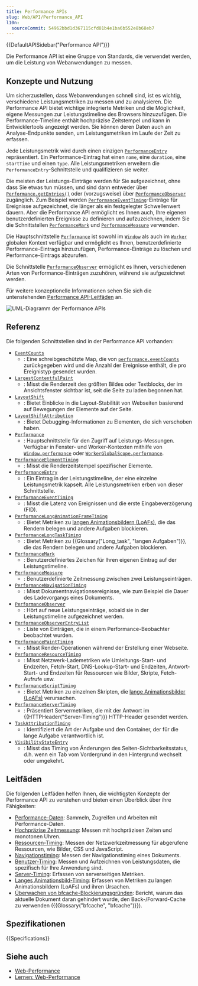 ```yaml
---
title: Performance APIs
slug: Web/API/Performance_API
l10n:
  sourceCommit: 54962bbd1d367115cfd01b4e1ba6b552e8b68eb7
---
```


{{DefaultAPISidebar("Performance API")}}

Die Performance API ist eine Gruppe von Standards, die verwendet werden, um die Leistung von Webanwendungen zu messen.

## Konzepte und Nutzung

Um sicherzustellen, dass Webanwendungen schnell sind, ist es wichtig, verschiedene Leistungsmetriken zu messen und zu analysieren. Die Performance API bietet wichtige integrierte Metriken und die Möglichkeit, eigene Messungen zur Leistungstimeline des Browsers hinzuzufügen. Die Performance-Timeline enthält hochpräzise Zeitstempel und kann in Entwicklertools angezeigt werden. Sie können deren Daten auch an Analyse-Endpunkte senden, um Leistungsmetriken im Laufe der Zeit zu erfassen.

Jede Leistungsmetrik wird durch einen einzigen [`PerformanceEntry`](/de/docs/Web/API/PerformanceEntry) repräsentiert. Ein Performance-Eintrag hat einen `name`, eine `duration`, eine `startTime` und einen `type`. Alle Leistungsmetriken erweitern die `PerformanceEntry`-Schnittstelle und qualifizieren sie weiter.

Die meisten der Leistungs-Einträge werden für Sie aufgezeichnet, ohne dass Sie etwas tun müssen, und sind dann entweder über [`Performance.getEntries()`](/de/docs/Web/API/Performance/getEntries) oder (vorzugsweise) über [`PerformanceObserver`](/de/docs/Web/API/PerformanceObserver) zugänglich. Zum Beispiel werden [`PerformanceEventTiming`](/de/docs/Web/API/PerformanceEventTiming)-Einträge für Ereignisse aufgezeichnet, die länger als ein festgelegter Schwellenwert dauern. Aber die Performance API ermöglicht es Ihnen auch, Ihre eigenen benutzerdefinierten Ereignisse zu definieren und aufzuzeichnen, indem Sie die Schnittstellen [`PerformanceMark`](/de/docs/Web/API/PerformanceMark) und [`PerformanceMeasure`](/de/docs/Web/API/PerformanceMeasure) verwenden.

Die Hauptschnittstelle [`Performance`](/de/docs/Web/API/Performance) ist sowohl im [`Window`](/de/docs/Web/API/Window/performance) als auch im [`Worker`](/de/docs/Web/API/WorkerGlobalScope/performance) globalen Kontext verfügbar und ermöglicht es Ihnen, benutzerdefinierte Performance-Eintrags hinzuzufügen, Performance-Einträge zu löschen und Performance-Eintrags abzurufen.

Die Schnittstelle [`PerformanceObserver`](/de/docs/Web/API/PerformanceObserver) ermöglicht es Ihnen, verschiedenen Arten von Performance-Einträgen zuzuhören, während sie aufgezeichnet werden.

Für weitere konzeptionelle Informationen sehen Sie sich die untenstehenden [Performance API-Leitfäden](#leitfäden) an.

![UML-Diagramm der Performance APIs](diagram.svg)

## Referenz

Die folgenden Schnittstellen sind in der Performance API vorhanden:

- [`EventCounts`](/de/docs/Web/API/EventCounts)
  - : Eine schreibgeschützte Map, die von [`performance.eventCounts`](/de/docs/Web/API/Performance/eventCounts) zurückgegeben wird und die Anzahl der Ereignisse enthält, die pro Ereignistyp gesendet wurden.
- [`LargestContentfulPaint`](/de/docs/Web/API/LargestContentfulPaint)
  - : Misst die Renderzeit des größten Bildes oder Textblocks, der im Ansichtsfenster sichtbar ist, seit die Seite zu laden begonnen hat.
- [`LayoutShift`](/de/docs/Web/API/LayoutShift)
  - : Bietet Einblicke in die Layout-Stabilität von Webseiten basierend auf Bewegungen der Elemente auf der Seite.
- [`LayoutShiftAttribution`](/de/docs/Web/API/LayoutShiftAttribution)
  - : Bietet Debugging-Informationen zu Elementen, die sich verschoben haben.
- [`Performance`](/de/docs/Web/API/Performance)
  - : Hauptschnittstelle für den Zugriff auf Leistungs-Messungen. Verfügbar in Fenster- und Worker-Kontexten mithilfe von [`Window.performance`](/de/docs/Web/API/Window/performance) oder [`WorkerGlobalScope.performance`](/de/docs/Web/API/WorkerGlobalScope/performance).
- [`PerformanceElementTiming`](/de/docs/Web/API/PerformanceElementTiming)
  - : Misst die Renderzeitstempel spezifischer Elemente.
- [`PerformanceEntry`](/de/docs/Web/API/PerformanceEntry)
  - : Ein Eintrag in der Leistungstimeline, der eine einzelne Leistungsmetrik kapselt. Alle Leistungsmetriken erben von dieser Schnittstelle.
- [`PerformanceEventTiming`](/de/docs/Web/API/PerformanceEventTiming)
  - : Misst die Latenz von Ereignissen und die erste Eingabeverzögerung (FID).
- [`PerformanceLongAnimationFrameTiming`](/de/docs/Web/API/PerformanceLongAnimationFrameTiming)
  - : Bietet Metriken zu [langen Animationsbildern (LoAFs)](/de/docs/Web/API/Performance_API/Long_animation_frame_timing#what_is_a_long_animation_frame), die das Rendern belegen und andere Aufgaben blockieren.
- [`PerformanceLongTaskTiming`](/de/docs/Web/API/PerformanceLongTaskTiming)
  - : Bietet Metriken zu {{Glossary("Long_task", "langen Aufgaben")}}, die das Rendern belegen und andere Aufgaben blockieren.
- [`PerformanceMark`](/de/docs/Web/API/PerformanceMark)
  - : Benutzerdefiniertes Zeichen für Ihren eigenen Eintrag auf der Leistungstimeline.
- [`PerformanceMeasure`](/de/docs/Web/API/PerformanceMeasure)
  - : Benutzerdefinierte Zeitmessung zwischen zwei Leistungseinträgen.
- [`PerformanceNavigationTiming`](/de/docs/Web/API/PerformanceNavigationTiming)
  - : Misst Dokumentnavigationsereignisse, wie zum Beispiel die Dauer des Ladevorgangs eines Dokuments.
- [`PerformanceObserver`](/de/docs/Web/API/PerformanceObserver)
  - : Hört auf neue Leistungseinträge, sobald sie in der Leistungstimeline aufgezeichnet werden.
- [`PerformanceObserverEntryList`](/de/docs/Web/API/PerformanceObserverEntryList)
  - : Liste von Einträgen, die in einem Performance-Beobachter beobachtet wurden.
- [`PerformancePaintTiming`](/de/docs/Web/API/PerformancePaintTiming)
  - : Misst Render-Operationen während der Erstellung einer Webseite.
- [`PerformanceResourceTiming`](/de/docs/Web/API/PerformanceResourceTiming)
  - : Misst Netzwerk-Lademetriken wie Umleitungs-Start- und Endzeiten, Fetch-Start, DNS-Lookup-Start- und Endzeiten, Antwort-Start- und Endzeiten für Ressourcen wie Bilder, Skripte, Fetch-Aufrufe usw.
- [`PerformanceScriptTiming`](/de/docs/Web/API/PerformanceScriptTiming)
  - : Bietet Metriken zu einzelnen Skripten, die [lange Animationsbilder (LoAFs)](/de/docs/Web/API/Performance_API/Long_animation_frame_timing#what_is_a_long_animation_frame) verursachen.
- [`PerformanceServerTiming`](/de/docs/Web/API/PerformanceServerTiming)
  - : Präsentiert Servermetriken, die mit der Antwort im {{HTTPHeader("Server-Timing")}} HTTP-Header gesendet werden.
- [`TaskAttributionTiming`](/de/docs/Web/API/TaskAttributionTiming)
  - : Identifiziert die Art der Aufgabe und den Container, der für die lange Aufgabe verantwortlich ist.
- [`VisibilityStateEntry`](/de/docs/Web/API/VisibilityStateEntry)
  - : Misst das Timing von Änderungen des Seiten-Sichtbarkeitsstatus, d.h. wenn ein Tab vom Vordergrund in den Hintergrund wechselt oder umgekehrt.

## Leitfäden

Die folgenden Leitfäden helfen Ihnen, die wichtigsten Konzepte der Performance API zu verstehen und bieten einen Überblick über ihre Fähigkeiten:

- [Performance-Daten](/de/docs/Web/API/Performance_API/Performance_data): Sammeln, Zugreifen und Arbeiten mit Performance-Daten.
- [Hochpräzise Zeitmessung](/de/docs/Web/API/Performance_API/High_precision_timing): Messen mit hochpräzisen Zeiten und monotonen Uhren.
- [Ressourcen-Timing](/de/docs/Web/API/Performance_API/Resource_timing): Messen der Netzwerkzeitmessung für abgerufene Ressourcen, wie Bilder, CSS und JavaScript.
- [Navigationstiming](/de/docs/Web/API/Performance_API/Navigation_timing): Messen der Navigationstiming eines Dokuments.
- [Benutzer-Timing](/de/docs/Web/API/Performance_API/User_timing): Messen und Aufzeichnen von Leistungsdaten, die spezifisch für Ihre Anwendung sind.
- [Server-Timing](/de/docs/Web/API/Performance_API/Server_timing): Erfassen von serverseitigen Metriken.
- [Langes Animationsbild-Timing](/de/docs/Web/API/Performance_API/Long_animation_frame_timing): Erfassen von Metriken zu langen Animationsbildern (LoAFs) und ihren Ursachen.
- [Überwachen von bfcache-Blockierungsgründen](/de/docs/Web/API/Performance_API/Monitoring_bfcache_blocking_reasons): Bericht, warum das aktuelle Dokument daran gehindert wurde, den Back-/Forward-Cache zu verwenden ({{Glossary("bfcache", "bfcache")}}).

## Spezifikationen

{{Specifications}}

## Siehe auch

- [Web-Performance](/de/docs/Web/Performance)
- [Lernen: Web-Performance](/de/docs/Learn/Performance)
